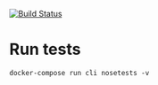 [![Build Status](https://build.exitcodezero.io/api/badges/projectweekend/documd/status.svg)](https://build.exitcodezero.io/projectweekend/documd)

# Run tests
```
docker-compose run cli nosetests -v
```
